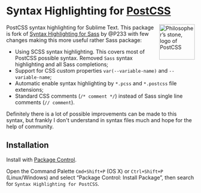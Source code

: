 # Syntax Highlighting for [PostCSS]

<img src="https://postcss.github.io/postcss/logo.svg" title="Philosopher’s stone, logo of PostCSS" align="right" width="95" height="95">

PostCSS syntax highlighting for Sublime Text. This package is fork of [Syntax Highlighting for Sass] by @P233 with few changes making this more useful rather Sass package:

* Using SCSS syntax highlighting. This covers most of PostCSS possible syntax. Removed `Sass` syntax highlighting and all Sass completions;
* Support for CSS custom properties `var(--variable-name)` and `--variable-name`;
* Automatic enable syntax highlighting by `*.pcss` and `*.postcss` file extensions;
* Standard CSS comments (`/* comment */`) instead of Sass single line comments (`// comment`).

Definitely there is a lot of possible improvements can be made to this syntax, but frankly I don't understand in syntax files much and hope for the help of community.

## Installation

Install with [Package Control].

Open the Command Palette `Cmd+Shift+P` (OS X) or `Ctrl+Shift+P` (Linux/Windows) and select “Package Control: Install Package”, then search for `Syntax Highlighting for PostCSS`.

[PostCSS]: https://github.com/postcss/postcss
[Syntax Highlighting for Sass]: https://github.com/P233/Syntax-highlighting-for-Sass
[Package Control]: https://packagecontrol.io/
